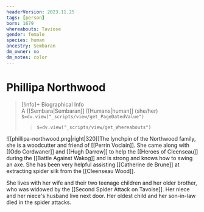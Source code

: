 ```yaml
---
headerVersion: 2023.11.25
tags: [person]
born: 1679
whereabouts: Taviose
gender: female
species: human
ancestry: Sembaran
dm_owner: no
dm_notes: color
---
```

# Phillipa Northwood
>[!info]+ Biographical Info  
> A [[Sembara|Sembaran]] [[Humans|human]] (she/her)  
> `$=dv.view("_scripts/view/get_PageDatedValue")`  
>> `$=dv.view("_scripts/view/get_Whereabouts")`

![[phillipa-northwood.png|right|320]]The lynchpin of the Northwood family, she is a woodcutter and friend of [[Perrin Voclain]]. She came along with [[Odo Cordwaner]] and [[Hugh Darrow]] to help the [[Heroes of Cleenseau]] during the [[Battle Against Wakog]] and is strong and knows how to swing an axe. She has been very helpful assisting [[Catherine de Brune]] at extracting spider silk from the [[Cleenseau Wood]].

She lives with her wife and their two teenage children and her older brother, who was widowed by the [[Second Spider Attack on Tavoise]]. Her niece and her niece's husband live next door. Her oldest child and her son-in-law died in the spider attacks. 
